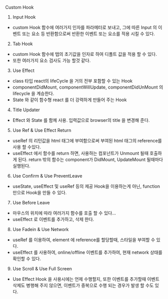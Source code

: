Custom Hook

1. Input Hook

- custom Hook 함수에 여러가지 인자를 파라메터로 보내고, 그에 따른 Input 의 이벤트 또는 요소 등 반환함으로써 반환한 이벤트 또는 요소를 적용 시킬 수 있다.

2. Tab Hook

- custom Hook 함수에 탭의 초기값을 인자로 하여 디폴트 값을 적용 할 수 있다.
- 또한 여러가지 요소 검사도 가능 할것 같다.

3. Use Effect

- class 타입 react의 lifeCycle 을 거의 전부 포함할 수 있는 Hook
- componentDidMount, componentWillUpdate, componentDidUnMount 의 lifecycle 을 계승한다.
- State 와 같이 함수형 react 를 더 강력하게 만들어 주는 Hook

4. Title Updater

- Effect 와 State 를 함께 사용. 입력값으로 browser의 title 을 변경해 준다.

5. Use Ref & Use Effect Return
- useRef 의 리턴값을 html 태그에 부여함으로써 부여된 html 태그의 reference를 사용 할 수있다.
- useEffect 에서 함수를 return 하면, 사용하는 컴포넌트가 Unmount 될때 호출하게 된다. return 밖의 함수는 component가 DidMount, UpdateMount 될때마다 실행된다.

6. Use Confirm & Use PreventLeave
- useState, useEffect 및 useRef 등의 제공 Hook을 이용하는게 아닌, function 만으로 Hook을 만들 수 있다.

7. Use Before Leave
- 마우스의 위치에 따라 여러가지 함수를 호출 할 수 있다...
- useEffect 로 이벤트를 추가하고, 삭제 한다.

8. Use Fadein & Use Network
- useRef 를 이용하여, element 에 reference를 할당할때, 스타일을 부여할 수 있다.
- useEffect 를 사용하여, online/offline 이벤트를 추가하여, 현재 network 상태를 확인할 수 있다.

9. Use Scroll & Use Full Screen
- Use Effect Hook 을 사용시에는 언제 수행할지, 또한 이벤트를 추가할때 이벤트 삭제도 병행해 주지 않으면, 이벤트가 중복으로 수행 되는 경우가 발생 할 수도 있다.
